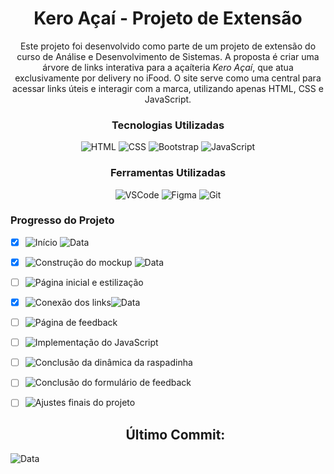 <div align="center">

<h1>Kero Açaí - Projeto de Extensão</h1>

<p>Este projeto foi desenvolvido como parte de um projeto de extensão do curso de Análise e Desenvolvimento de Sistemas. A proposta é criar uma árvore de links interativa para a açaíteria <em>Kero Açaí</em>, que atua exclusivamente por delivery no iFood. O site serve como uma central para acessar links úteis e interagir com a marca, utilizando apenas HTML, CSS e JavaScript.</p>



### Tecnologias Utilizadas
![HTML](https://img.shields.io/badge/HTML5-E34F26?style=for-the-badge&logo=html5&logoColor=white)
![CSS](https://img.shields.io/badge/CSS3-1572B6?style=for-the-badge&logo=css3&logoColor=white)
![Bootstrap](https://img.shields.io/badge/Bootstrap-7952B3?style=for-the-badge&logo=bootstrap&logoColor=white)
![JavaScript](https://img.shields.io/badge/JavaScript-F7DF1E?style=for-the-badge&logo=javascript&logoColor=black)

### Ferramentas Utilizadas
![VSCode](https://img.shields.io/badge/VSCode-007ACC?style=for-the-badge&logo=visual-studio-code&logoColor=white)
![Figma](https://img.shields.io/badge/Figma-F24E1E?style=for-the-badge&logo=figma&logoColor=white)
![Git](https://img.shields.io/badge/Git-F05032?style=for-the-badge&logo=git&logoColor=white)

</div>

### Progresso do Projeto

- [x] ![Início](https://img.shields.io/badge/Inicio-success?style=flat-square)  ![Data](https://img.shields.io/badge/06--11--2024-1c1c1c)
- [x] ![Construção do mockup](https://img.shields.io/badge/Mockup-success?style=flat-square) ![Data](https://img.shields.io/badge/08--11--2024-1c1c1c)
- [ ] ![Página inicial e estilização](https://img.shields.io/badge/Pagina%20inicial%20e%20estiliza%C3%A7%C3%A3o-Em%20andamento-yellow?style=flat-square)
- [x] ![Conexão dos links](https://img.shields.io/badge/Conexao%20dos%20links-success?style=flat-square)![Data](https://img.shields.io/badge/10--11--2024-1c1c1c)
- [ ] ![Página de feedback](https://img.shields.io/badge/Pagina%20de%20feedback-Em%20fila-lightgrey?style=flat-square)
- [ ] ![Implementação do JavaScript](https://img.shields.io/badge/Implementa%C3%A7%C3%A3o%20do%20JavaScript-Em%20fila-lightgrey?style=flat-square)
- [ ] ![Conclusão da dinâmica da raspadinha](https://img.shields.io/badge/Dinamica%20da%20raspadinha-Em%20fila-lightgrey?style=flat-square)
- [ ] ![Conclusão do formulário de feedback](https://img.shields.io/badge/Formulario%20de%20feedback-Em%20fila-lightgrey?style=flat-square)
- [ ] ![Ajustes finais do projeto](https://img.shields.io/badge/Ajustes%20finais%20do%20projeto-Em%20fila-lightgrey?style=flat-square)

  <h2 align="center"> Último Commit: </h2>
![Data](https://img.shields.io/badge/10--11--2024-1c1c1c)


